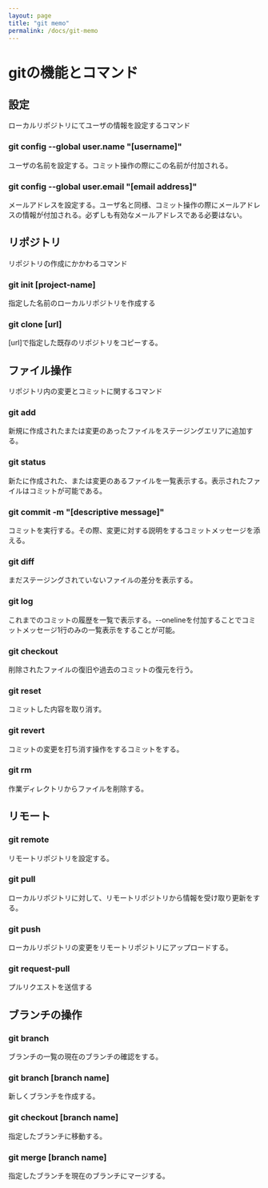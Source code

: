 ```yaml
---
layout: page
title: "git memo"
permalink: /docs/git-memo
---
```


# gitの機能とコマンド
## 設定
ローカルリポジトリにてユーザの情報を設定するコマンド
### git config --global user.name "[username]"
ユーザの名前を設定する。コミット操作の際にこの名前が付加される。
### git config --global user.email "[email address]"
メールアドレスを設定する。ユーザ名と同様、コミット操作の際にメールアドレスの情報が付加される。必ずしも有効なメールアドレスである必要はない。

## リポジトリ
リポジトリの作成にかかわるコマンド
### git init [project-name]
指定した名前のローカルリポジトリを作成する
### git clone [url]
[url]で指定した既存のリポジトリをコピーする。

## ファイル操作
リポジトリ内の変更とコミットに関するコマンド
### git add 
新規に作成されたまたは変更のあったファイルをステージングエリアに追加する。
### git status
新たに作成された、または変更のあるファイルを一覧表示する。表示されたファイルはコミットが可能である。
### git commit -m "[descriptive message]"
コミットを実行する。その際、変更に対する説明をするコミットメッセージを添える。
### git diff
まだステージングされていないファイルの差分を表示する。
### git log
これまでのコミットの履歴を一覧で表示する。--onelineを付加することでコミットメッセージ1行のみの一覧表示をすることが可能。
### git checkout 
削除されたファイルの復旧や過去のコミットの復元を行う。
### git reset
コミットした内容を取り消す。
### git revert
コミットの変更を打ち消す操作をするコミットをする。
### git rm
作業ディレクトリからファイルを削除する。

## リモート
### git remote
リモートリポジトリを設定する。
### git pull
ローカルリポジトリに対して、リモートリポジトリから情報を受け取り更新をする。
### git push
ローカルリポジトリの変更をリモートリポジトリにアップロードする。
### git request-pull
プルリクエストを送信する

## ブランチの操作
### git branch
ブランチの一覧の現在のブランチの確認をする。
### git branch [branch name]
新しくブランチを作成する。
### git checkout [branch name]
指定したブランチに移動する。
### git merge [branch name]
指定したブランチを現在のブランチにマージする。